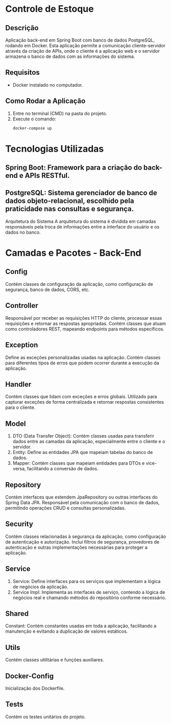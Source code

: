 # Controle de Estoque

## Descrição
Aplicação back-end em Spring Boot com banco de dados PostgreSQL, rodando em Docker. Esta aplicação permite a comunicação cliente-servidor através da criação de APIs, onde o cliente é a aplicação web e o servidor armazena o banco de dados com as informações do sistema.

## Requisitos
- Docker instalado no computador.

## Como Rodar a Aplicação
1. Entre no terminal (CMD) na pasta do projeto.
2. Execute o comando:
   ```bash
   docker-compose up


# Tecnologias Utilizadas
## Spring Boot: Framework para a criação do back-end e APIs RESTful.
## PostgreSQL: Sistema gerenciador de banco de dados objeto-relacional, escolhido pela praticidade nas consultas e segurança.
Arquitetura do Sistema
A arquitetura do sistema é dividida em camadas responsáveis pela troca de informações entre a interface do usuário e os dados no banco.

# Camadas e Pacotes - Back-End
## Config
Contém classes de configuração da aplicação, como configuração de segurança, banco de dados, CORS, etc.

## Controller
Responsável por receber as requisições HTTP do cliente, processar essas requisições e retornar as respostas apropriadas. Contém classes que atuam como controladores REST, mapeando endpoints para métodos específicos.

## Exception
Define as exceções personalizadas usadas na aplicação. Contém classes para diferentes tipos de erros que podem ocorrer durante a execução da aplicação.

## Handler
Contém classes que lidam com exceções e erros globais. Utilizado para capturar exceções de forma centralizada e retornar respostas consistentes para o cliente.

## Model
1. DTO (Data Transfer Object): Contém classes usadas para transferir dados entre as camadas da aplicação, especialmente entre o cliente e o servidor.
2. Entity: Define as entidades JPA que mapeiam tabelas do banco de dados.
3. Mapper: Contém classes que mapeiam entidades para DTOs e vice-versa, facilitando a conversão de dados.

## Repository
Contém interfaces que estendem JpaRepository ou outras interfaces do Spring Data JPA. Responsável pela comunicação com o banco de dados, permitindo operações CRUD e consultas personalizadas.

## Security
Contém classes relacionadas à segurança da aplicação, como configuração de autenticação e autorização. Inclui filtros de segurança, provedores de autenticação e outras implementações necessárias para proteger a aplicação.

## Service
1. Service: Define interfaces para os serviços que implementam a lógica de negócios da aplicação.
2. Service Impl: Implementa as interfaces de serviço, contendo a lógica de negócios real e chamando métodos do repositório conforme necessário.

## Shared
Constant: Contém constantes usadas em toda a aplicação, facilitando a manutenção e evitando a duplicação de valores estáticos.

## Utils
Contém classes utilitárias e funções auxiliares.

## Docker-Config
Inicialização dos Dockerfile.

## Tests
Contém os testes unitários do projeto.

